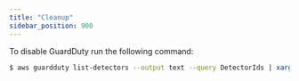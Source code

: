 ```yaml
---
title: "Cleanup"
sidebar_position: 900
---
```


To disable GuardDuty run the following command:

```bash test=false
$ aws guardduty list-detectors --output text --query DetectorIds | xargs aws guardduty delete-detector  --detector-id
```
